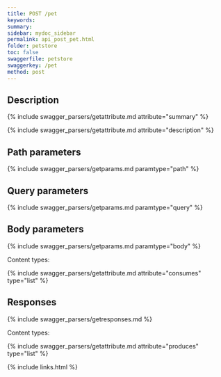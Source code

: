 ```yaml
---
title: POST /pet
keywords: 
summary: 
sidebar: mydoc_sidebar
permalink: api_post_pet.html
folder: petstore
toc: false
swaggerfile: petstore
swaggerkey: /pet
method: post
---
```

## Description

{% include swagger_parsers/getattribute.md attribute="summary" %}

{% include swagger_parsers/getattribute.md attribute="description" %}

## Path parameters

{% include swagger_parsers/getparams.md paramtype="path" %}

## Query parameters

{% include swagger_parsers/getparams.md paramtype="query" %}

## Body parameters

{% include swagger_parsers/getparams.md paramtype="body" %}

Content types:

{% include swagger_parsers/getattribute.md attribute="consumes" type="list" %}

## Responses

{% include swagger_parsers/getresponses.md %}

Content types:

{% include swagger_parsers/getattribute.md attribute="produces" type="list" %}

{% include links.html %}
